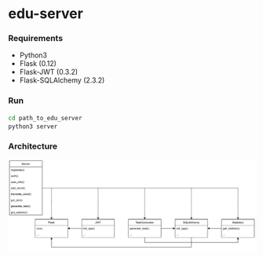 # edu-server

### Requirements

- Python3
- Flask (0.12)
- Flask-JWT (0.3.2)
- Flask-SQLAlchemy (2.3.2)

### Run

```bash
cd path_to_edu_server
python3 server
```

### Architecture

![edu_server_uml](doc/edu_server_uml.png)
